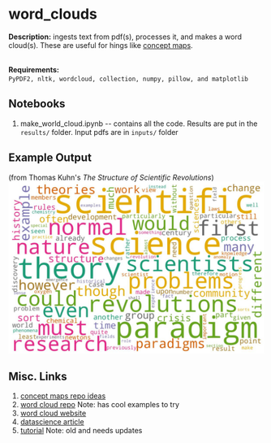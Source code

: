 # word_clouds
**Description:** ingests text from pdf(s), processes it, and makes a word cloud(s). These are useful for hings like [concept maps][cmaps].
<br>
<br>

**Requirements:**<br>
`PyPDF2, nltk, wordcloud, collection, numpy, pillow, and matplotlib`


## Notebooks
1. make_world_cloud.ipynb -- contains all the code. Results are put in the `results/` folder.  Input pdfs are in `inputs/` folder



## Example Output 
(from Thomas Kuhn's _The Structure of Scientific Revolutions_)
![Kuhn's Structure of Scientific Revolutions](results/wordcloud_Kuhn-SSR-2ndEd.jpg) 



## Misc. Links
1. [concept maps repo ideas][cmaps]
2. [word cloud repo](https://github.com/amueller/word_cloud) Note: has cool examples to try<br>
3. [word cloud website](http://amueller.github.io/word_cloud/)<br> 
4. [datascience article](https://towardsdatascience.com/pdfs-to-word-cloud-in-3-steps-73ccbff6d835)<br>
5. [tutorial](https://github.com/Lakshmi-1212/wordcloud_from_docs/blob/main/wordcloud_generator.ipynb) Note: old and needs updates<br>

[cmaps]: https://github.com/dhatm/concept_maps

